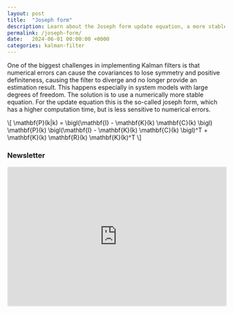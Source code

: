 ```yaml
---
layout: post
title:  "Joseph form"
description: Learn about the Joseph form update equation, a more stable solution that minimizes errors and improves reliability, despite increased computation time.
permalink: /joseph-form/
date:   2024-06-01 00:00:00 +0000
categories: kalman-filter
---
```


One of the biggest challenges in implementing Kalman filters is that numerical errors can cause the covariances to lose symmetry and positive definiteness, causing the filter to diverge and no longer provide an estimation result.
This happens especially in system models with large degrees of freedom. 
The solution is to use a numerically more stable equation. 
For the update equation this is the so-called joseph form, which has a higher computation time, but is less sensitive to numerical errors.


\\[ \mathbf{P}(k\|k) = \bigl(\mathbf{I} - \mathbf{K}(k) \mathbf{C}(k) \bigl) \mathbf{P}(k) \bigl(\mathbf{I} - \mathbf{K}(k) \mathbf{C}(k) \bigl)^T + \mathbf{K}(k) \mathbf{R}(k) \mathbf{K}(k)^T \\]

<h3>Newsletter</h3>
<iframe src="https://embeds.beehiiv.com/29a6e516-926f-4340-80b5-8d0ce6c3198e" data-test-id="beehiiv-embed" width="100%" height="320" frameborder="0" scrolling="no" style="border-radius: 4px; border: 2px solid #e5e7eb; margin: 0; background-color: transparent;"></iframe>

[jekyll-docs]: https://jekyllrb.com/docs/home
[jekyll-gh]:   https://github.com/jekyll/jekyll
[jekyll-talk]: https://talk.jekyllrb.com/
